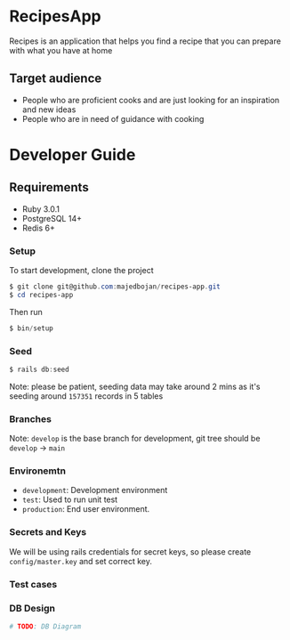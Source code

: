 # RecipesApp

Recipes is an application that helps you find a recipe that you can prepare with what you have at home

## Target audience

- People who are proficient cooks and are just looking for an inspiration and new ideas
- People who are in need of guidance with cooking

# Developer Guide

## Requirements

- Ruby 3.0.1
- PostgreSQL 14+
- Redis 6+

### Setup

To start development, clone the project

```powershell
$ git clone git@github.com:majedbojan/recipes-app.git
$ cd recipes-app
```

Then run

```powershell
$ bin/setup
```

### Seed

```powershell
$ rails db:seed
```

Note: please be patient, seeding data may take around 2 mins as it's seeding around `157351` records in 5 tables

### Branches

Note: `develop` is the base branch for development, git tree should be `develop` -> `main`

### Environemtn

- `development`: Development environment
- `test`: Used to run unit test
- `production`: End user environment.

### Secrets and Keys

We will be using rails credentials for secret keys, so please create `config/master.key` and set correct key.

### Test cases

### DB Design

```ruby
# TODO: DB Diagram
```
